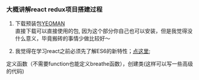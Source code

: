 ### 大概讲解react redux项目搭建过程

1. 下载预装包[YEOMAN](https://github.com/react-webpack-generators/generator-react-webpack#readme)   
直接下载可以直接使用的包, 因为这个部分你自己也可以安装，但是我觉得没什么意义，毕竟搬砖的事情少做比较好～

2. 我觉得在学习react之前必须先了解ES6的新特性；[点这里](http://luckykun.com/work/2016-05-10/es6-feature.html);

定义函数（不需要function也能定义breathe函数），创建类(这样可以写一些高级的代码)

